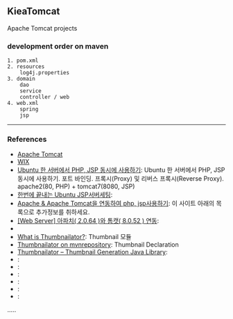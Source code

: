 ## KieaTomcat
Apache Tomcat projects

### development order on maven

	1. pom.xml
	2. resources
		log4j.properties
	3. domain
		dao
		service
		controller / web
	4. web.xml
		spring
		jsp
		
--------------------------------------
### References

- [Apache Tomcat](http://tomcat.apache.org/ "Apache Tomcat")
- [WIX](http://www.wix.com/ "WIX")
- [Ubuntu 한 서버에서 PHP, JSP 동시에 사용하기](https://blog.lael.be/post/1023 "Ubuntu 한 서버에서 PHP, JSP 동시에 사용하기"): Ubuntu 한 서버에서 PHP, JSP 동시에 사용하기. 포트 바인딩. 프록시(Proxy) 및 리버스 프록시(Reverse Proxy). apache2(80, PHP) + tomcat7(8080, JSP)
- [한번에 끝내는 Ubuntu JSP서버세팅](https://blog.lael.be/post/858 "한번에 끝내는 Ubuntu JSP서버세팅"):
- [Apache & Apache Tomcat을 연동하여 php, jsp사용하기](http://knkky.tistory.com/35 "Apache & Apache Tomcat을 연동하여 php, jsp사용하기"): 이 사이트 아래의 목록으로 추가정보를 취하세요.
- [[Web Server] 아파치( 2.0.64 )와 톰캣( 8.0.52 ) 연동](http://victorydntmd.tistory.com/225 "[Web Server] 아파치( 2.0.64 )와 톰캣( 8.0.52 ) 연동"):
-
- [What is Thumbnailator?](https://github.com/coobird/thumbnailator "Thumbnailator"): Thumbnail 모듈
- [Thumbnailator on mvnrepository](https://mvnrepository.com/artifact/net.coobird/thumbnailator/0.4.8 "Thumbnailator"): Thumbnail Declaration
- [Thumbnailator – Thumbnail Generation Java Library](http://www.tellmehow.co/thumbnailator-thumbnail-generation-java-library/ "Thumbnailator – Thumbnail Generation Java Library"):
- []( ""):
- []( ""):
- []( ""):
- []( ""):
- []( ""):
- []( ""):

.....

